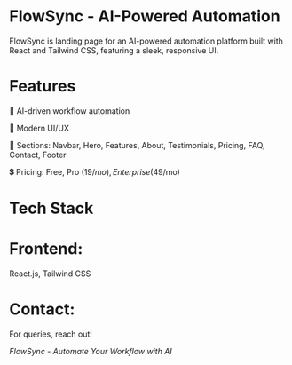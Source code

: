 # FlowSync - AI-Powered Automation

FlowSync is landing page for an AI-powered automation platform built with React and Tailwind CSS, featuring a sleek, responsive UI.

 # Features

🚀 AI-driven workflow automation

🎨 Modern UI/UX

📌 Sections: Navbar, Hero, Features, About, Testimonials, Pricing, FAQ, Contact, Footer

💲 Pricing: Free, Pro ($19/mo), Enterprise ($49/mo)

 # Tech Stack

# Frontend:
 React.js, Tailwind CSS

# Contact:
For queries, reach out!

*FlowSync - Automate Your Workflow with AI*
